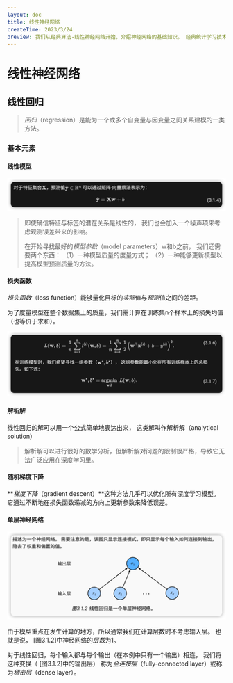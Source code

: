 ```yaml
---
layout: doc
title: 线性神经网络
createTime: 2023/3/24
preview: 我们从经典算法-线性神经网络开始，介绍神经网络的基础知识。 经典统计学习技术中的线性回归和softmax回归可以视为线性神经网络， 这些知识将为本书其他部分中更复杂的技术奠定基础。
---
```


# 线性神经网络

## 线性回归

> *回归*（regression）是能为一个或多个自变量与因变量之间关系建模的一类方法。

### 基本元素

#### 线性模型

![image-20230324145628037](https://raw.githubusercontent.com/Mistsink/image-host/main/img/image-20230324145628037.png)

> 即使确信特征与标签的潜在关系是线性的， 我们也会加入一个噪声项来考虑观测误差带来的影响。
>
> 在开始寻找最好的*模型参数*（model parameters）w和b之前， 我们还需要两个东西： （1）一种模型质量的度量方式； （2）一种能够更新模型以提高模型预测质量的方法。

#### 损失函数

*损失函数*（loss function）能够量化目标的*实际*值与*预测*值之间的差距。

为了度量模型在整个数据集上的质量，我们需计算在训练集n个样本上的损失均值（也等价于求和）。

![image-20230324150109654](https://raw.githubusercontent.com/Mistsink/image-host/main/img/image-20230324150109654.png)

#### 解析解

线性回归的解可以用一个公式简单地表达出来， 这类解叫作解析解（analytical solution）

> 解析解可以进行很好的数学分析，但解析解对问题的限制很严格，导致它无法广泛应用在深度学习里。

#### 随机梯度下降

***梯度下降*（gradient descent）**这种方法几乎可以优化所有深度学习模型。 它通过不断地在损失函数递减的方向上更新参数来降低误差。

#### 单层神经网络

![image-20230324192345662](https://raw.githubusercontent.com/Mistsink/image-host/main/img/image-20230324192345662.png)

由于模型重点在发生计算的地方，所以通常我们在计算层数时不考虑输入层。 也就是说， [图3.1.2]中神经网络的*层数*为1。

对于线性回归，每个输入都与每个输出（在本例中只有一个输出）相连， 我们将这种变换（ [图3.1.2]中的输出层） 称为*全连接层*（fully-connected layer）或称为*稠密层*（dense layer）。